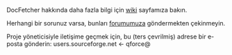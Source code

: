DocFetcher hakkında daha fazla bilgi için [wiki](http://docfetcher.sourceforge.net/wiki/doku.php) sayfamıza bakın.

Herhangi bir sorunuz varsa, bunları [forumumuza](http://sourceforge.net/projects/docfetcher/forums/forum/702424) göndermekten çekinmeyin.

Proje yöneticisiyle iletişime geçmek için, bu (ters çevrilmiş) adrese bir e-posta gönderin:
users.sourceforge.net <- qforce@
